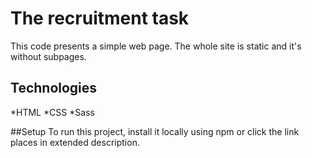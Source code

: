 # The recruitment task
This code presents a simple web page. The whole site is static and it's without subpages.

## Technologies
*HTML
*CSS
*Sass

##Setup
To run this project, install it locally using npm or click the link places in extended description.
